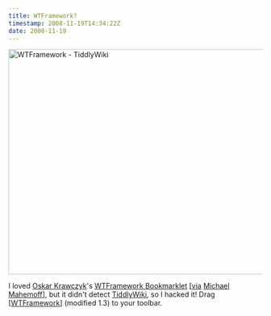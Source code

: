 ```yaml
---
title: WTFramework?
timestamp: 2008-11-19T14:34:22Z
date: 2008-11-19
---
```


<a href="http://www.flickr.com/photos/psd/3043716412/" title="WTFramework - TiddlyWiki by psd, on Flickr"><img src="http://farm4.static.flickr.com/3050/3043716412_69f807bff8_o.png" width="897" height="447" alt="WTFramework - TiddlyWiki" /></a><p>I loved <span class="vcard"><a href="http://blog.olicio.us/" class="fn url" rel="colleague">Oskar Krawczyk</a></span>'s <a href="http://blog.olicio.us/2008/11/08/wtframework-bookmarklet/">WTFramework Bookmarklet</a> [<a href="http://twitter.com/mahemoff/status/1012714393">via</a> <span class="vcard"><a href="http://softwareas.com" class="fn url" rel="met friend colleague co-worker">Michael Mahemoff</a></span>], but it didn't detect <a href="http://www.tiddlywiki.com">TiddlyWiki</a>, so I hacked it! Drag [<a href="javascript:(function(){el=document.getElementById(%22__wtframework%22);if(el){document.body.removeChild(el);return%20}var%20c=document.createElement(%22a%22);c.id=%22__wtframework%22;c.style.opacity=%220.7%22;c.style.filter=%22alpha(opacity=70)%22;c.style.position=%22fixed%22;c.style.zIndex=%229000%22;c.style.top=%2215px%22;c.style.right=%2220px%22;c.style.background=%22#000%22;c.style.styleFloat=%22right%22;c.style.padding=%227px%2010px%22;c.style.color=%22%23fff%22;c.style.border=%22solid%202px%20%23fff%22;c.style.textDecoration=%22none%22;c.style.textAlign=%22left%22;c.style.font=%2212px%20Lucida%20Grande,Helvetica,Tahoma%22;c.style.MozBorderRadius=%225px%22;c.style.WebkitBorderRadius=%225px%22;c.style.WebkitBoxShadow=%220px%200px%2020px%20%23000%22;c.style.MozBoxShadow=%220px%200px%2020px%20%23000%22;c.href=%22javascript:void(0)%22;document.body.appendChild(c);c.onclick=function(){document.body.removeChild(c)};var%20fm=%22Bummer...%20Try%20checking%20the%20source%20code%22;try{fm=(MooTools?%22MooTools%20(%22+MooTools.version+%22)%22:false)}catch(d){}try{fm=(YAHOO?%22YUI%20(%22+YAHOO.util.Dom.VERSION+%22)%22:false)}catch(d){}try{fm=%22Prototype%20(%22+Prototype.Version+%22)%22}catch(d){}try{fm+=%22%3Cbr/%3E%20Script.aculo.us%20(%22+Scriptaculous.Version+%22)%22}catch(d){}try{fm=(jQuery?%22jQuery%20(%22+jQuery.fn.jquery+%22)%22:false)}catch(d){}try{fm=(dojo?%22Dojo%20Toolkit%20(%22+dojo.version+%22)%22:false)}catch(d){}try{fm=(MochiKit?%22MochiKit%20(%22+MochiKit.MochiKit.VERSION+%22)%22:false)}catch(d){}try{fm=(base2?%22Base2%20(%22+base2.version+%22)%22:false)}catch(d){}try{fm=version.title+%22%20%22+version.major+%22.%22+version.minor+%22.%22+version.revision+(version.beta?%22%20(beta%20%22+version.beta+%22)%22:%22%22)+((fm.substring(0,6)==%22Bummer%22)?%22%22:%22%3Cbr/%3E%20%22+fm);}catch(d){}c.innerHTML=unescape(fm.toString())})();">WTFramework</a>] (modified 1.3) to your toolbar. </p>
